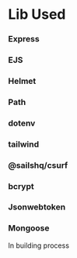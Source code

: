 # Lib Used
### Express
### EJS
### Helmet
### Path
### dotenv
### tailwind
### @sailshq/csurf
### bcrypt
### Jsonwebtoken
### Mongoose

In building process
